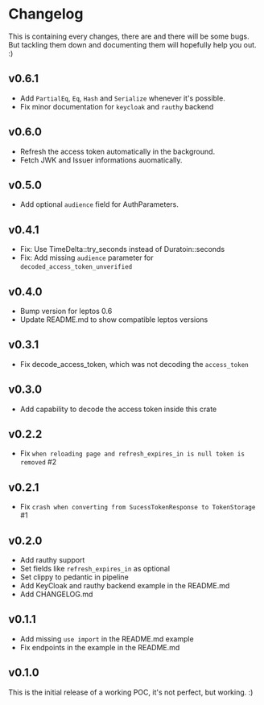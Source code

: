 # Changelog

This is containing every changes, there are and there will be some bugs. But
tackling them down and documenting them will hopefully help you out. :)

## v0.6.1

- Add `PartialEq`, `Eq`, `Hash` and `Serialize` whenever it's possible.
- Fix minor documentation for `keycloak` and `rauthy` backend

## v0.6.0

- Refresh the access token automatically in the background.
- Fetch JWK and Issuer informations auomatically.

## v0.5.0

- Add optional `audience` field for AuthParameters.

## v0.4.1

- Fix: Use TimeDelta::try_seconds instead of Duratoin::seconds
- Fix: Add missing `audience` parameter for `decoded_access_token_unverified`

## v0.4.0

- Bump version for leptos 0.6
- Update README.md to show compatible leptos versions

## v0.3.1

- Fix decode_access_token, which was not decoding the `access_token`

## v0.3.0

- Add capability to decode the access token inside this crate 

## v0.2.2

- Fix `when reloading page and refresh_expires_in is null token is removed` #2

## v0.2.1

- Fix `crash when converting from SucessTokenResponse to TokenStorage` #1

## v0.2.0

- Add rauthy support
- Set fields like `refresh_expires_in` as optional
- Set clippy to pedantic in pipeline
- Add KeyCloak and rauthy backend example in the README.md
- Add CHANGELOG.md

## v0.1.1

- Add missing `use import` in the README.md example
- Fix endpoints in the example in the README.md

## v0.1.0

This is the initial release of a working POC, it's not perfect, but working. :)
